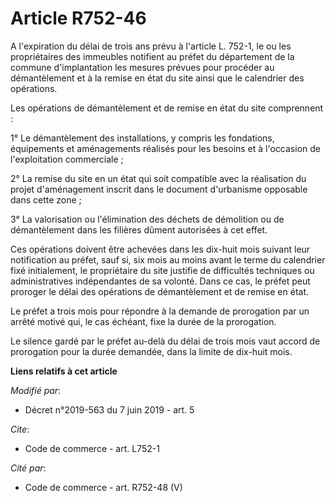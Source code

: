 # Article R752-46

A l'expiration du délai de trois ans prévu à l'article L. 752-1, le ou les propriétaires des immeubles notifient au préfet du
département de la commune d'implantation les mesures prévues pour procéder au démantèlement et à la remise en état du site
ainsi que le calendrier des opérations.

Les opérations de démantèlement et de remise en état du site comprennent :

1° Le démantèlement des installations, y compris les fondations, équipements et aménagements réalisés pour les besoins et à
l'occasion de l'exploitation commerciale ;

2° La remise du site en un état qui soit compatible avec la réalisation du projet d'aménagement inscrit dans le document
d'urbanisme opposable dans cette zone ;

3° La valorisation ou l'élimination des déchets de démolition ou de démantèlement dans les filières dûment autorisées à cet
effet.

Ces opérations doivent être achevées dans les dix-huit mois suivant leur notification au préfet, sauf si, six mois au moins
avant le terme du calendrier fixé initialement, le propriétaire du site justifie de difficultés techniques ou administratives
indépendantes de sa volonté. Dans ce cas, le préfet peut proroger le délai des opérations de démantèlement et de remise en
état.

Le préfet a trois mois pour répondre à la demande de prorogation par un arrêté motivé qui, le cas échéant, fixe la durée de
la prorogation.

Le silence gardé par le préfet au-delà du délai de trois mois vaut accord de prorogation pour la durée demandée, dans la
limite de dix-huit mois.

**Liens relatifs à cet article**

_Modifié par_:

  - Décret n°2019-563 du 7 juin 2019 - art. 5

_Cite_:

  - Code de commerce - art. L752-1

_Cité par_:

  - Code de commerce - art. R752-48 (V)

